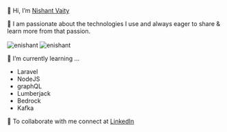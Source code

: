 👋 Hi, I’m [Nishant Vaity](https://www.nishantvaity.com/)

🌱 I am passionate about the technologies I use and always eager to share & learn more from that passion.

<img align="center" src="https://github-readme-stats.vercel.app/api/top-langs/?username=enishant&layout=compact&hide=html" alt="enishant" />

<img align="center" src="https://github-readme-stats.vercel.app/api?username=enishant&show_icons=true" alt="enishant" />

👀 I’m currently learning ... 
- Laravel
- NodeJS
- graphQL
- Lumberjack
- Bedrock
- Kafka 

💞️ To collaborate with me connect at [LinkedIn](https://www.linkedin.com/in/enishant/)
